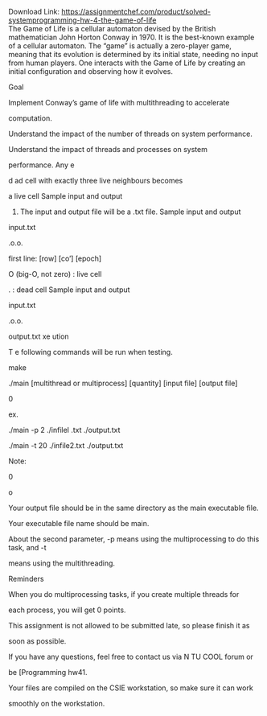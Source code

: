 Download Link: https://assignmentchef.com/product/solved-systemprogramming-hw-4-the-game-of-life
<br>
The Game of Life is a cellular automaton devised by the British mathematician John Horton Conway in 1970. It is the best-known  example of a cellular automaton. The “game” is actually a zero-player game, meaning that its evolution is determined by its initial state, needing no input from human players. One interacts with the Game of Life by creating an initial configuration and observing how it evolves.

Goal

Implement Conway’s game of life with multithreading to accelerate

computation.

Understand the impact of the number of threads on system performance.

Understand the impact of threads and processes on system

performance. Any e

d ad cell with exactly three live neighbours becomes

a live cell Sample input and output

1. The input and output file will be a .txt file. Sample input and output

input.txt

.o.o.

first line: [row] [co’] [epoch]

O (big-O, not zero) : live cell

. : dead cell Sample input and output

input.txt

.o.o.

output.txt xe ution

T e following commands will be run when testing.

make

./main [multithread or multiprocess] [quantity] [input file] [output file]

0

ex.

./main -p 2 ./infilel .txt ./output.txt

./main -t 20 ./infile2.txt ./output.txt

Note:

0

o

Your output file should be in the same directory as the main executable file.

Your executable file name should be main.

About the second parameter, -p means using the multiprocessing to do this task, and -t

means using the multithreading.




Reminders

When you do multiprocessing tasks, if you create multiple threads for

each process, you will get 0 points.

This assignment is not allowed to be submitted late, so please finish it as

soon as possible.

If you have any questions, feel free to contact us via N TU COOL forum or

be [Programming hw41.

Your files are compiled on the CSIE workstation, so make sure it can work

smoothly on the workstation.